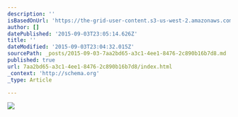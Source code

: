 ```yaml
---
description: ''
isBasedOnUrl: 'https://the-grid-user-content.s3-us-west-2.amazonaws.com/1a0dd949-3667-45b3-8304-60c897237f53.gif'
author: []
datePublished: '2015-09-03T23:05:14.626Z'
title: ''
dateModified: '2015-09-03T23:04:32.015Z'
sourcePath: _posts/2015-09-03-7aa2bd65-a3c1-4ee1-8476-2c890b16b7d8.md
published: true
url: 7aa2bd65-a3c1-4ee1-8476-2c890b16b7d8/index.html
_context: 'http://schema.org'
_type: Article

---
```

![](https://the-grid-user-content.s3-us-west-2.amazonaws.com/1a0dd949-3667-45b3-8304-60c897237f53.gif)